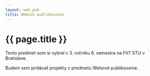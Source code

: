 ```yaml
---
layout: web_pub
title: Webové publikovanie
---
```

# {{ page.title }}

Tento predmet som si vybral v 3. ročníku 6. semestra na FIIT STU v Bratislave.

Budem sem pridávať projekty z predmetu Webové publikovanie.


